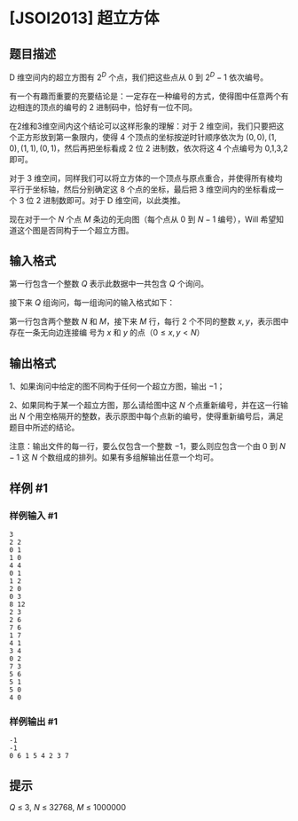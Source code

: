 # [JSOI2013] 超立方体

## 题目描述

D 维空间内的超立方图有 $2^D$ 个点，我们把这些点从 $0$ 到 $2^D-1$ 依次编号。

有一个有趣而重要的充要结论是：一定存在一种编号的方式，使得图中任意两个有边相连的顶点的编号的 2 进制码中，恰好有一位不同。

在2维和3维空间内这个结论可以这样形象的理解：对于 2 维空间，我们只要把这个正方形放到第一象限内，使得 4 个顶点的坐标按逆时针顺序依次为 $(0,0),(1,0),(1,1),(0,1)$，然后再把坐标看成 2 位 2 进制数，依次将这 4 个点编号为  0,1,3,2即可。

对于 3 维空间，同样我们可以将立方体的一个顶点与原点重合，并使得所有棱均平行于坐标轴，然后分别确定这 8 个点的坐标，最后把 3 维空间内的坐标看成一个 3 位 2 进制数即可。对于 D 维空间，以此类推。

现在对于一个 $N$ 个点 $M$ 条边的无向图（每个点从 $0$ 到 $N-1$ 编号），Will 希望知道这个图是否同构于一个超立方图。

## 输入格式

第一行包含一个整数 $Q$ 表示此数据中一共包含 $Q$ 个询问。

接下来 $Q$ 组询问，每一组询问的输入格式如下：

第一行包含两个整数 $N$ 和 $M$，接下来 $M$ 行，每行 2 个不同的整数 $x,y$，表示图中存在一条无向边连接编
号为 $x$ 和 $y$ 的点（$0 \le x,y < N$）




## 输出格式

1、如果询问中给定的图不同构于任何一个超立方图，输出 $-1$；

2、如果同构于某一个超立方图，那么请给图中这 $N$ 个点重新编号，并在这一行输出 $N$ 个用空格隔开的整数，表示原图中每个点新的编号，使得重新编号后，满足题目中所述的结论。

注意：输出文件的每一行，要么仅包含一个整数 $-1$，要么则应包含一个由 $0$ 到 $N-1$ 这 $N$ 个数组成的排列。如果有多组解输出任意一个均可。

## 样例 #1

### 样例输入 #1
```
3
2 2
0 1
1 0
4 4
0 1
1 2
2 0
0 3
8 12
2 3
2 6
7 6
1 7
4 1
3 4
0 2
7 3
5 6
5 1
5 0
4 0
```

### 样例输出 #1

```
-1
-1
0 6 1 5 4 2 3 7
```

## 提示

$Q~\leq~3,~N~\leq~32768,~M~\leq~1000000$
